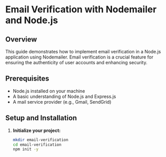 # Email Verification with Nodemailer and Node.js

## Overview
This guide demonstrates how to implement email verification in a Node.js application using Nodemailer. Email verification is a crucial feature for ensuring the authenticity of user accounts and enhancing security.

## Prerequisites
- Node.js installed on your machine
- A basic understanding of Node.js and Express.js
- A mail service provider (e.g., Gmail, SendGrid)

## Setup and Installation

1. **Initialize your project:**
   ```bash
   mkdir email-verification
   cd email-verification
   npm init -y
